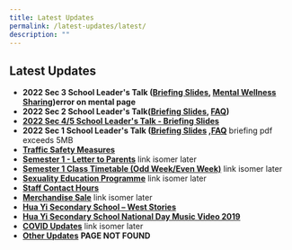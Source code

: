 ```yaml
---
title: Latest Updates
permalink: /latest-updates/latest/
description: ""
---
```

## Latest Updates

* **2022 Sec 3 School Leader's Talk ([Briefing Slides](/files/Webinar%20for%20Sec%203%20Parents%202022%20v2.pdf), [Mental Wellness Sharing](https://huayisec.moe.edu.sg/hua-yi/qql/slot/u175/School%20Info/For%20Parents/Academic/2022/WorkshopTHK%20PSP_Mental%20Health_Teenagers_2022.pdf))error on mental page**
* **2022 Sec 2 School Leader's Talk([Briefing Slides](/files/2022-%20Webinar%20for%20Parents%20Sec%202_school%20website.pdf), [FAQ](/files/Sec%202%20Webinar%20with%20Parents%20_%20FAQ%202022.pdf))**
* **[2022 Sec 4/5 School Leader's Talk - Briefing Slides](/files/2022%20Webinar%20for%20Parents%20Sec%204_5_For%20school%20website.pdf)**
* **2022 Sec 1 School Leader's Talk ([Briefing Slides](https://huayisec.moe.edu.sg/qql/slot/u175/Latest%20News/2022/Sch%20Leader%20Talk/_2022%20Webinar%20With%20Sec%201%20Parents-merged.pdf) ,[FAQ](/files/_Sec%201%20FAQs.pdf)** briefing pdf exceeds 5MB
* **[Traffic Safety Measures](/latest-updates/tsm/)**
* **[Semester 1 - Letter to Parents](https://huayisec-moe-edu-sg-admin.cwp.sg/others/2022-semester-1-letter-to-parents)** link isomer later
* **[Semester 1 Class Timetable (Odd Week/Even Week)](https://huayisec-moe-edu-sg-admin.cwp.sg/others/2022-semester-1-class-timetable)** link isomer later
* **[Sexuality Education Programme](https://huayisec-moe-edu-sg-admin.cwp.sg/others/sexuality-education-programme)** link isomer later
* **[Staff Contact Hours](/latest-updates/sch/)**
* **[Merchandise Sale](https://huayisec.moe.edu.sg/happenings-at-hua-yi/merchandise-sale)** link isomer later
* **[Hua Yi Secondary School – West Stories](/files/Annex%20E.pdf)**
* **[Hua Yi Secondary School National Day Music Video 2019](https://www.youtube.com/watch?v=6yJGX6-zAvQ&feature=youtu.be)**
* **[COVID Updates](https://huayisec.moe.edu.sg/who-we-are/our-code-of-conduct/covid-19-measures)** link isomer later
* **[Other Updates](https://huayisec.moe.edu.sg/hua-yi/latest-updates/other-updates)** **PAGE NOT FOUND**